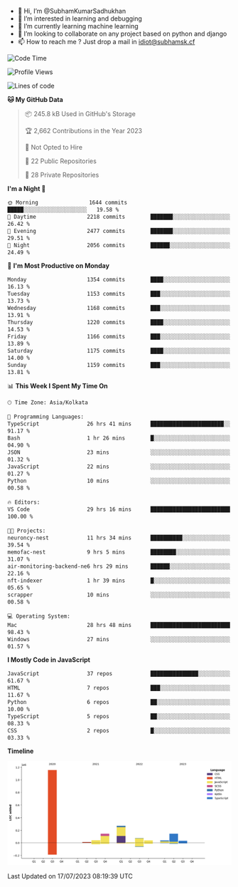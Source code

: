- 👋 Hi, I’m @SubhamKumarSadhukhan
- 👀 I’m interested in learning and debugging
- 🌱 I’m currently learning machine learning
- 💞️ I’m looking to collaborate on any project based on python and django
- 📫 How to reach me ?
      Just drop a mail in idiot@subhamsk.cf

<!---
SubhamKumarSadhukhan/SubhamKumarSadhukhan is a ✨ special ✨ repository because its `README.md` (this file) appears on your GitHub profile.
You can click the Preview link to take a look at your changes.
--->


<!--START_SECTION:waka-->
![Code Time](http://img.shields.io/badge/Code%20Time-1%2C338%20hrs%2054%20mins-blue)

![Profile Views](http://img.shields.io/badge/Profile%20Views-0-blue)

![Lines of code](https://img.shields.io/badge/From%20Hello%20World%20I%27ve%20Written-2.0%20million%20lines%20of%20code-blue)

**🐱 My GitHub Data** 

> 📦 245.8 kB Used in GitHub's Storage 
 > 
> 🏆 2,662 Contributions in the Year 2023
 > 
> 🚫 Not Opted to Hire
 > 
> 📜 22 Public Repositories 
 > 
> 🔑 28 Private Repositories 
 > 
**I'm a Night 🦉** 

```text
🌞 Morning                1644 commits        █████░░░░░░░░░░░░░░░░░░░░   19.58 % 
🌆 Daytime                2218 commits        ███████░░░░░░░░░░░░░░░░░░   26.42 % 
🌃 Evening                2477 commits        ███████░░░░░░░░░░░░░░░░░░   29.51 % 
🌙 Night                  2056 commits        ██████░░░░░░░░░░░░░░░░░░░   24.49 % 
```
📅 **I'm Most Productive on Monday** 

```text
Monday                   1354 commits        ████░░░░░░░░░░░░░░░░░░░░░   16.13 % 
Tuesday                  1153 commits        ███░░░░░░░░░░░░░░░░░░░░░░   13.73 % 
Wednesday                1168 commits        ███░░░░░░░░░░░░░░░░░░░░░░   13.91 % 
Thursday                 1220 commits        ████░░░░░░░░░░░░░░░░░░░░░   14.53 % 
Friday                   1166 commits        ███░░░░░░░░░░░░░░░░░░░░░░   13.89 % 
Saturday                 1175 commits        ████░░░░░░░░░░░░░░░░░░░░░   14.00 % 
Sunday                   1159 commits        ███░░░░░░░░░░░░░░░░░░░░░░   13.81 % 
```


📊 **This Week I Spent My Time On** 

```text
🕑︎ Time Zone: Asia/Kolkata

💬 Programming Languages: 
TypeScript               26 hrs 41 mins      ███████████████████████░░   91.17 % 
Bash                     1 hr 26 mins        █░░░░░░░░░░░░░░░░░░░░░░░░   04.90 % 
JSON                     23 mins             ░░░░░░░░░░░░░░░░░░░░░░░░░   01.32 % 
JavaScript               22 mins             ░░░░░░░░░░░░░░░░░░░░░░░░░   01.27 % 
Python                   10 mins             ░░░░░░░░░░░░░░░░░░░░░░░░░   00.58 % 

🔥 Editors: 
VS Code                  29 hrs 16 mins      █████████████████████████   100.00 % 

🐱‍💻 Projects: 
neuroncy-nest            11 hrs 34 mins      ██████████░░░░░░░░░░░░░░░   39.54 % 
memofac-nest             9 hrs 5 mins        ████████░░░░░░░░░░░░░░░░░   31.07 % 
air-monitoring-backend-ne6 hrs 29 mins       ██████░░░░░░░░░░░░░░░░░░░   22.16 % 
nft-indexer              1 hr 39 mins        █░░░░░░░░░░░░░░░░░░░░░░░░   05.65 % 
scrapper                 10 mins             ░░░░░░░░░░░░░░░░░░░░░░░░░   00.58 % 

💻 Operating System: 
Mac                      28 hrs 48 mins      █████████████████████████   98.43 % 
Windows                  27 mins             ░░░░░░░░░░░░░░░░░░░░░░░░░   01.57 % 
```

**I Mostly Code in JavaScript** 

```text
JavaScript               37 repos            ███████████████░░░░░░░░░░   61.67 % 
HTML                     7 repos             ███░░░░░░░░░░░░░░░░░░░░░░   11.67 % 
Python                   6 repos             ██░░░░░░░░░░░░░░░░░░░░░░░   10.00 % 
TypeScript               5 repos             ██░░░░░░░░░░░░░░░░░░░░░░░   08.33 % 
CSS                      2 repos             █░░░░░░░░░░░░░░░░░░░░░░░░   03.33 % 
```



**Timeline**

![Lines of Code chart](https://raw.githubusercontent.com/SubhamKumarSadhukhan/SubhamKumarSadhukhan/main/assets/bar_graph.png)


 Last Updated on 17/07/2023 08:19:39 UTC
<!--END_SECTION:waka-->
